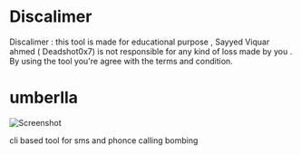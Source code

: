 # Discalimer 
Discalimer : this tool is made for educational purpose , Sayyed Viquar ahmed ( Deadshot0x7) is not responsible for any kind of loss made by you . 
By using the tool you're agree with the terms and condition.
# umberlla
![Screenshot](https://wallpaperaccess.com/full/452898.jpg)

cli based tool for sms and phonce calling bombing 
